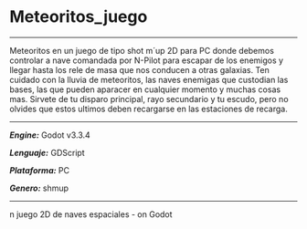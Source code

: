 # Meteoritos_juego

***
Meteoritos en un juego de tipo shot m´up  2D para PC donde debemos controlar
a nave comandada por N-Pilot para escapar de los enemigos y llegar
hasta los rele de masa que nos conducen a otras galaxias. Ten cuidado
con la lluvia de meteoritos, las naves enemigas que custodian las bases,
las que pueden aparacer en cualquier momento y muchas cosas mas. Sirvete
de tu disparo principal, rayo secundario y tu escudo, pero no olvides
que estos ultimos deben recargarse en las estaciones de recarga.
***

***Engine:*** Godot v3.3.4

***Lenguaje:*** GDScript

***Plataforma:*** PC

***Genero:*** shmup

***


n juego 2D de naves espaciales - on Godot
